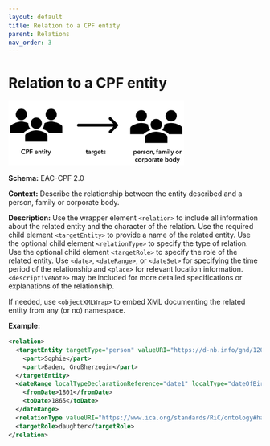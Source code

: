 ```yaml
---
layout: default
title: Relation to a CPF entity
parent: Relations
nav_order: 3
---
```


# Relation to a CPF entity

<img src="https://github.com/SAA-SDT/EAS-Best-Practices/raw/main/images/relation-cpf.png" width="350"/>

**Schema:**
EAC-CPF 2.0

**Context:**
Describe the relationship between the entity described and a person, family or corporate body.

**Description:**
Use the wrapper element `<relation>` to include all information about the related entity and the character of the relation. Use the required child element `<targetEntity>` to provide a name of the related entity. Use the optional child element `<relationType>` to specify the type of relation. Use the optional child element `<targetRole>` to specify the role of the related entity. Use `<date>`, `<dateRange>`, or `<dateSet>` for specifying the time period of the relationship and `<place>` for relevant location information. `<descriptiveNote>` may be included for more detailed specifications or explanations of the relationship.

If needed, use `<objectXMLWrap>` to embed XML documenting the related entity from any (or no) namespace. 

**Example:**
```xml
<relation>
  <targetEntity targetType="person" valueURI="https://d-nb.info/gnd/120636123" vocabularySource="GND" vocabularySourceURI="https://d-nb.info/gnd/">
    <part>Sophie</part>
    <part>Baden, Großherzogin</part>
  </targetEntity>
  <dateRange localTypeDeclarationReference="date1" localType="dateOfBirthAndDeath">
    <fromDate>1801</fromDate>
    <toDate>1865</toDate>
  </dateRange>
  <relationType valueURI="https://www.ica.org/standards/RiC/ontology#hasFamilyAssociationWith" vocabularySource="RiC-O" vocabularySourceURI="https://www.ica.org/standards/RiC/ontology">has family association with</relationType>
  <targetRole>daughter</targetRole>
</relation>
```

